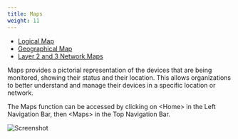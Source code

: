 ```yaml
---
title: Maps
weight: 11
---
```


* <a href="/cloud_vista/maps/logmap">Logical Map</a>
* <a href="/cloud_vista/maps/geomap">Geographical Map</a>
* <a href="/cloud_vista/maps/networkmap">Layer 2 and 3 Network Maps</a>


Maps provides a pictorial representation of the devices that are being monitored, showing their status and their location. This allows organizations to better understand and manage their devices in a specific location or network.

The Maps function can be accessed by clicking on \<Home> in the Left Navigation Bar, then \<Maps> in the Top Navigation Bar.


![Screenshot](/cloud_vista/maps/images/LogicalMap.PNG)
